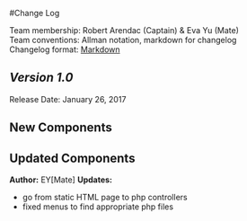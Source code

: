 #Change Log

Team membership:  Robert Arendac (Captain) & Eva Yu (Mate)  
Team conventions: Allman notation, markdown for changelog  
Changelog format: [Markdown](https://github.com/adam-p/markdown-here/wiki/Markdown-Cheatsheet) 

## *Version 1.0*

Release Date: January 26, 2017

## New Components
 
## Updated Components
**Author:** EY[Mate]
**Updates:** 
- go from static HTML page to php controllers
- fixed menus to find appropriate php files


